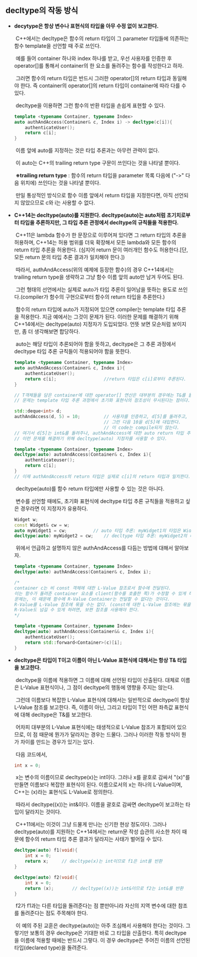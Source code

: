 ## decltype의 작동 방식

* **decytype은 항상 변수나 표현식의 타입을 아무 수정 없이 보고한다.**

  ​	C++에서는 decltype은 함수의 return 타입이 그 parameter 타입들에 의존하는 함수 template을 선언할 때 주로 쓰인다.

  ​	예를 들어 container 하나와 index 하나를 받고, 우선 사용자를 인증한 후 operator[]를 통해서 container의 한 요소를 돌려주는 함수를 작성한다고 하자.

  ​	그러면 함수의 return 타입은 반드시 그러한 operator[]의 return 타입과 동일해야 한다. 즉 container의 operator[]의 return 타입이 container에 따라 다를 수 있다.

  ​	decltype을 이용하면 그런 함수의 반환 타입을 손쉽게 표현할 수 있다.

  ```c++
  template <typename Container, typename Index>
  auto authAndAccess(Container& c, Index i) -> decltype(c[i]){
      authenticateUser();
      return c[i];
  }
  ```

  ​	이름 앞에 auto를 지정하는 것은 타입 추론과는 아무런 관력이 없다.

  ​	이 auto는 C++의 trailing return type 구문이 쓰인다는 것을 나타낼 뿐이다.

  ​	**※trailing return type** : 함수의 return 타입을 parameter 목록 다음에 ("->" 다음 위치에) 쓰인다는 것을 나타낼 뿐이다.

  ​	만일 통상적인 방식으로 함수 이름 앞에서 return 타입을 지정한다면, 아직 선언되지 않았으므로 c와 i는 사용할 수 없다.

  

* **C++14는 decltype(auto)를 지원한다. decltype(auto)는 auto처럼 초기치로부터 타입을 추론하지만, 그 타입 추론 관정에서 decltype의 규칙들을 적용한다.**

  ​	C++11은 lambda 함수가 한 문장으로 이루어져 있다면 그 return 타입의 추론을 허용하며, C++14는 허용 범위를 더욱 확장해서 모든 lambda와 모든 함수의 return 타입 추론을 허용한다. (심지어 return 문이 여러개인 함수도 허용한다.[단, 모든 return 문의 타입 추론 결과가 일치해야 한다.])

  ​	따라서, authAndAccess(위의 예제에 등장한 함수)의 경우 C++14에서는 trailing return type을 생략하고 그냥 함수 이름 앞의 auto만 남겨 두어도 된다.

  ​	그런 형태의 선언에서는 실제로 auto가 타입 추론이 일어남을 뜻하는 용도로 쓰인다.(compiler가 함수의 구현으로부터 함수의 return 타입을 추론한다.)
  
  ​	함수의 return 타입에 auto가 지정되어 있으면 compiler는 template 타입 추론을 적용한다. 지금 예에서는 그것이 문제가 된다. 이러한 문제를 해결하기 위해 C++14에서는 decltype(auto) 지정자가 도입되었다. 언뜻 보면 모순처럼 보이지만, 좀 더 생각해보면 합당하다.
  
  ​	auto는 해당 타입이 추론되어야 함을 뜻하고, decltype은 그 추론 과정에서 decltype 타입 추론 규칙들이 적용되어야 함을 뜻한다.
  
  ```c++
  template <typename Container, typename Index>
  auto authAndAccess(Container& c, Index i){
      authenticateUser();
      return c[i];					//return 타입은 c[i]로부터 추론된다.
  }
  
  // T객체들을 담은 container에 대한 operator[] 연산은 대부분의 경우에는 T&를 돌려준다.
  // 문제는 template 타입 추론 과정에서 초기화 표현식의 참조성이 무시된다는 점이다.
  
  std::deque<int> d;
  authAndAccess(d, 5) = 10;			// 사용자를 인증하고, d[5]를 돌려주고,
  									// 그런 다음 10을 d[5]에 대입한다.
  									// 이 code는 compile되지 않는다.
  // 여기서 d[5]는 int&를 돌려주나, authAndAccess에 대한 auto return 타입 추론 과정에서 참조가 제거되기 때문에 결국 return 타입은 int가 된다.
  // 이런 문제를 해결하기 위해 decltype(auto) 지정자를 사용할 수 있다.
  
  template <typename Container, typename Index>
  decltype(auto) autoAndAccess(Container& c, Index i){
      authenticateuser();
      return c[i];
  }
  // 이제 authAndAccess의 return 타입은 실제로 c[i]의 return 타입과 일치한다.
  ```
  
  ​	decltype(auto)를 함수 return 타입에만 사용할 수 있는 것은 아니다.
  
  ​	변수를 선언할 때에도, 초기화 표현식에 decltype 타입 추론 규칙들을 적용하고 싶은 경우라면 이 지정자가 유용하다.
  
  ```c++
  Widget w;
  const Widget& cw = w;
  auto myWidget1 = cw;			// auto 타입 추론: myWidget1의 타입은 Widget
  decltype(auto) myWidget2 = cw;	// decltype 타입 추론: myWidget2의 타입은 const Widget&
  ```
  
  ​	위에서 언급하고 설명하지 않은 authAndAccess를 다듬는 방법에 대해서 알아보자.
  
  ```c++
  template <typename Container, typename Index>
  decltype(auto) authAndAccess(Container& c, Index i);
  
  /*
  container c는 비 const 객체에 대한 L-Value 참조로서 함수에 전달된다.
  이는 함수가 돌려준 container 요소를 client(함수를 호출한 쪽)가 수정할 수 있게 하기 위한 것이다.
  문제는, 이 때문에 함수에 R-Value Container는 전달할 수 없다는 것이다.
  R-Value를 L-Value 참조에 묶을 수는 없다. (const에 대한 L-Value 참조에는 묶을 수 있지만 지금은 그런 경우가 아니다.)
  R-Value도 넘길 수 있게 하려면, 보편 참조를 사용해야 한다.
  */
  
  template <typename Container, typename Index>
  decltype(auto) authAndAccess(Container&& c, Index i){
      authenticateUser();
      return std::forward<Container>(c)[i];
  }
  ```
  
  

* **decltype은 타입이 T이고 이름이 아닌 L-Value 표현식에 대해서는 항상 T& 타입을 보고한다.**

  ​	decltype을 이름에 적용하면 그 이름에 대해 선언된 타입이 산출된다. 대체로 이름은 L-Value 표현식이나, 그 점이 decltype의 행동에 영향을 주지는 않는다.

  ​	그런데 이름보다 복잡한 L-Value 표현식에 대해서는 일반적으로 decltype이 항상 L-Value 참조를 보고한다. 즉, 이름이 아닌, 그리고 타입이 T인 어떤 좌측값 표현식에 대해 decltype은 T&를 보고한다.

  ​	어차피 대부분의 L-Value 표현식에는 태생적으로 L-Value 참조가 포함되어 있으므로, 이 점 때문에 뭔가가 달라지는 경우는 드물다. 그러나 이러한 작동 방식이 뭔가 차이를 만드는 경우가 있기는 있다.

  ​	다음 코드에서,

  ```c++
  int x = 0;
  ```

  ​	x는 변수의 이름이므로 decltype(x)는 int이다. 그러나 x를 괄호로 감싸서 "(x)"를 만들면 이름보다 복잡한 표현식이 된다. 이름으로서의 x는 하나의 L-Value이며, C++는 (x)라는 표현식도 L-Value로 정의한다.

  ​	따라서 decltype((x))는 int&이다. 이름을 괄호로 감싸면 decltype이 보고하는 타입이 달라지는 것이다.

  ​	C++11에서는 이것이 그냥 드물게 만나는 신기한 현상 정도이다. 그러나 decltype(auto)를 지원하는 C++14에서는 return문 작성 습관의 사소한 차이 때문에 함수의 return 타입 추론 결과가 달라지는 사태가 벌어질 수 있다.

  ```c++
  decltype(auto) f1(void){
      int x = 0;
      return x;		// decltype(x)는 int이므로 f1은 int를 반환
  }
  
  decltype(auto) f2(void){
      int x = 0;
      return (x);		// decltype((x))는 int&이므로 f2는 int&를 반환
  }
  ```

  ​	f2가 f1과는 다른 타입을 돌려준다는 점 뿐만아니라 자신의 지역 변수에 대한 참조를 돌려준다는 점도 주목해야 한다.

  ​	이 예의 주된 교훈은 decltype(auto)는 아주 조심해서 사용해야 한다는 것이다. 그렇기만 보통의 경우 decltype은 기대한 바로 그 타입을 산출한다. 특히 decltype을 이름에 적용할 때에는 반드시 그렇다. 이 경우 decltype은 주어진 이름의 선언된 타입(declared type)을 돌려준다.